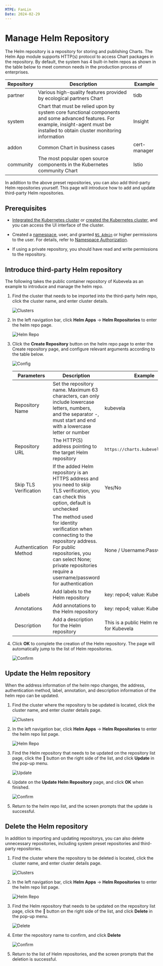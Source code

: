 ```yaml
---
MTPE: FanLin
Date: 2024-02-29
---
```


# Manage Helm Repository

The Helm repository is a repository for storing and publishing Charts. The Helm App module supports HTTP(s) protocol to access Chart packages in the repository. By default, the system has 4 built-in helm repos as shown in the table below to meet common needs in the production process of enterprises.

| Repository | Description | Example |
| --------- | ------------ | ------- |
| partner | Various high-quality features provided by ecological partners Chart | tidb |
| system | Chart that must be relied upon by system core functional components and some advanced features. For example, insight-agent must be installed to obtain cluster monitoring information | Insight |
| addon | Common Chart in business cases | cert-manager |
| community | The most popular open source components in the Kubernetes community Chart | Istio |

In addition to the above preset repositories, you can also add third-party Helm repositories yourself. This page will introduce how to add and update third-party Helm repositories.

## Prerequisites

- [Integrated the Kubernetes cluster](../clusters/integrate-cluster.md) or
  [created the Kubernetes cluster](../clusters/create-cluster.md),
  and you can access the UI interface of the cluster.

- Created a [namespace](../namespaces/createns.md), user,
  and granted [`NS Admin`](../permissions/permission-brief.md#ns-admin) or higher permissions to the user.
  For details, refer to [Namespace Authorization](../permissions/cluster-ns-auth.md).

- If using a private repository, you should have read and write permissions to the repository.

## Introduce third-party Helm repository

The following takes the public container repository of Kubevela as an example to introduce and manage the helm repo.

1. Find the cluster that needs to be imported into the third-party helm repo, click the cluster name, and enter cluster details.

    ![Clusters](../images/crd01.png)

2. In the left navigation bar, click __Helm Apps__ -> __Helm Repositories__ to enter the helm repo page.

    ![Helm Repo](../images/helmrepo01.png)

3. Click the __Create Repository__ button on the helm repo page to enter the Create repository page, and configure relevant arguments according to the table below.

    ![Config](../images/helmrepo02.png)

    | Parameters | Description | Example |
    |------------|-------------|---------|
    | Repository Name | Set the repository name. Maximum 63 characters, can only include lowercase letters, numbers, and the separator -, must start and end with a lowercase letter or number | kubevela |
    | Repository URL | The HTTP(S) address pointing to the target Helm repository | `https://charts.kubevela.net/core` |
    | Skip TLS Verification| If the added Helm repository is an HTTPS address and you need to skip TLS verification, you can check this option, default is unchecked | Yes/No |
    | Authentication Method| The method used for identity verification when connecting to the repository address. For public repositories, you can select None; private repositories require a username/password for authentication | None / Username:Password |
    | Labels | Add labels to the Helm repository | key: repo4; value: Kubevela |
    | Annotations | Add annotations to the Helm repository | key: repo4; value: Kubevela |
    | Description | Add a description for the Helm repository | This is a public Helm repository for Kubevela |

4. Click __OK__ to complete the creation of the Helm repository. The page will automatically jump to the list of Helm repositories.

    ![Confirm](../images/helmrepo03.png)

## Update the Helm repository

When the address information of the helm repo changes, the address, authentication method, label, annotation, and description information of the helm repo can be updated.

1. Find the cluster where the repository to be updated is located, click the cluster name, and enter cluster details page.

    ![Clusters](../images/crd01.png)

2. In the left navigation bar, click __Helm Apps__ -> __Helm Repositories__ to enter the helm repo list page.

    ![Helm Repo](../images/helmrepo01.png)

3. Find the Helm repository that needs to be updated on the repository list page, click the __┇__ button on the right side of the list, and click __Update__ in the pop-up menu.

    ![Update](../images/helmrepo04.png)

4. Update on the __Update Helm Repository__ page, and click __OK__ when finished.

    ![Confirm](../images/helmrepo05.png)

5. Return to the helm repo list, and the screen prompts that the update is successful.

## Delete the Helm repository

In addition to importing and updating repositorys, you can also delete unnecessary repositories, including system preset repositories and third-party repositories.

1. Find the cluster where the repository to be deleted is located, click the cluster name, and enter cluster details page.

    ![Clusters](../images/crd01.png)

2. In the left navigation bar, click __Helm Apps__ -> __Helm Repositories__ to enter the helm repo list page.

    ![Helm Repo](../images/helmrepo01.png)

3. Find the Helm repository that needs to be updated on the repository list page, click the __┇__ button on the right side of the list, and click __Delete__ in the pop-up menu.

    ![Delete](../images/helmrepo07.png)

4. Enter the repository name to confirm, and click __Delete__

    ![Confirm](../images/helmrepo08.png)

5. Return to the list of Helm repositories, and the screen prompts that the deletion is successful.
